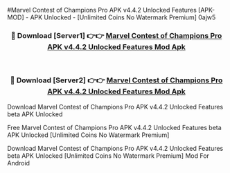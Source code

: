 #Marvel Contest of Champions Pro APK v4.4.2 Unlocked Features [APK-MOD] - APK Unlocked - [Unlimited Coins No Watermark Premium] 0ajw5



<div align="center">

<h3>🔴 Download [Server1] 👉👉 <a href="https://momento.my/?title=Marvel_Contest_of_Champions_Pro_APK_v4.4.2_Unlocked_Features">Marvel Contest of Champions Pro APK v4.4.2 Unlocked Features Mod Apk</a></h3><br>

<h3>🔴 Download [Server2] 👉👉 <a href="https://momento.my/?title=Marvel_Contest_of_Champions_Pro_APK_v4.4.2_Unlocked_Features">Marvel Contest of Champions Pro APK v4.4.2 Unlocked Features Mod Apk</a></h3>
</div>



Download Marvel Contest of Champions Pro APK v4.4.2 Unlocked Features beta APK Unlocked

Free Marvel Contest of Champions Pro APK v4.4.2 Unlocked Features beta APK Unlocked [Unlimited Coins No Watermark Premium]

Download Marvel Contest of Champions Pro APK v4.4.2 Unlocked Features beta APK Unlocked [Unlimited Coins No Watermark Premium] Mod For Android
